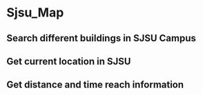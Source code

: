 # Sjsu_Map

## Search different buildings in SJSU Campus
## Get current location in SJSU
## Get distance and time reach information
